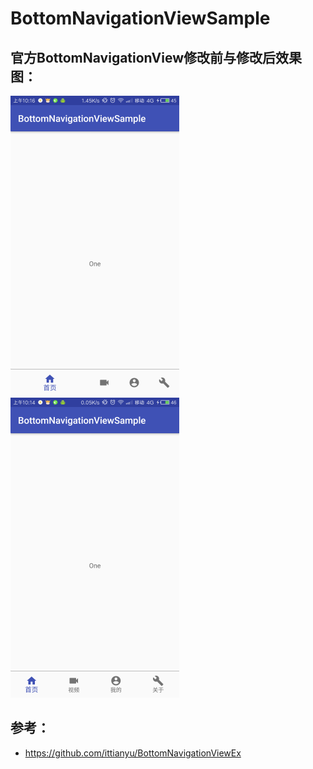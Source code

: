 # BottomNavigationViewSample

## 官方BottomNavigationView修改前与修改后效果图：
![img](https://github.com/myloften/BottomNavigationViewSample/blob/master/example1.png) ![img](https://github.com/myloften/BottomNavigationViewSample/blob/master/example2.png)

## 参考：
- https://github.com/ittianyu/BottomNavigationViewEx

